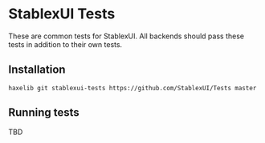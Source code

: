 StablexUI Tests
===========================

These are common tests for StablexUI. All backends should pass these tests in addition to their own tests.



Installation
-----------------------
```
haxelib git stablexui-tests https://github.com/StablexUI/Tests master
```


Running tests
------------------------

TBD